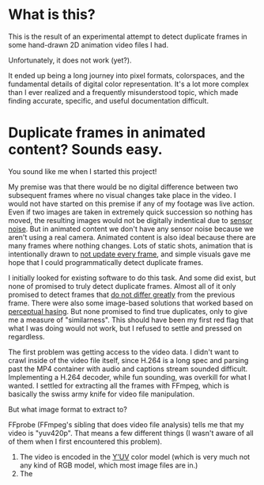# What is this?

This is the result of an experimental attempt to detect duplicate frames in some hand-drawn 2D animation video files I had.

Unfortunately, it does not work (yet?).

It ended up being a long journey into pixel formats, colorspaces, and the fundamental details of digital color representation. It's a lot more complex than I ever realized and a frequently misunderstood topic, which made finding accurate, specific, and useful documentation difficult.

# Duplicate frames in animated content? Sounds easy.

You sound like me when I started this project!

My premise was that there would be no digital difference between two subsequent frames where no visual changes take place in the video. I would not have started on this premise if any of my footage was live action. Even if two images are taken in extremely quick succession so nothing has moved, the resulting images would not be digitally indentical due to [sensor noise](https://en.wikipedia.org/wiki/Image_noise#In_digital_cameras). But in animated content we don't have any sensor noise because we aren't using a real camera. Animated content is also ideal because there are many frames where nothing changes. Lots of static shots, animation that is intentionally drawn to [not update every frame](https://en.wikipedia.org/wiki/Inbetweening#Frame_frequency), and simple visuals gave me hope that I could programmatically detect duplicate frames.

I initially looked for existing software to do this task. And some did exist, but none of promised to truly detect duplicate frames. Almost all of it only promised to detect frames that [do not differ greatly](https://ffmpeg.org/ffmpeg-filters.html#mpdecimate) from the previous frame. There were also some image-based solutions that worked based on [perceptual hasing](https://en.wikipedia.org/wiki/Perceptual_hashing). But none promised to find true duplicates, only to give me a measure of "similarness". This should have been my first red flag that what I was doing would not work, but I refused to settle and pressed on regardless.

The first problem was getting access to the video data. I didn't want to crawl inside of the video file itself, since H.264 is a long spec and parsing past the MP4 container with audio and captions stream sounded difficult. Implementing a H.264 decoder, while fun sounding, was overkill for what I wanted. I settled for extracting all the frames with FFmpeg, which is basically the swiss army knife for video file manipulation.

But what image format to extract to?

FFprobe (FFmpeg's sibling that does video file analysis) tells me that my video is "yuv420p". That means a few different things (I wasn't aware of all of them when I first encountered this problem).
1. The video is encoded in the [Y'UV](https://en.wikipedia.org/wiki/YUV) color model (which is very much not any kind of RGB model, which most image files are in.)
2. The 
